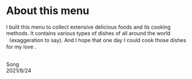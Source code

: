 # About this menu

I built this menu to collect extensive delicious foods and its cooking methods.
It contains various types of dishes of all around the world （exaggeration to say).
And I hope that one day I could cook those dishes for my love .

<br>
Song <br>
2021/8/24
